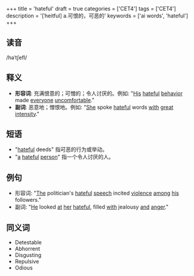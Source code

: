 +++
title = 'hateful'
draft = true
categories = ['CET4']
tags = ['CET4']
description = '[ˈheitful] a.可恨的，可恶的'
keywords = ['ai words', 'hateful']
+++

## 读音
/həˈtʃefl/

## 释义
- **形容词**: 充满恨意的；可憎的；令人讨厌的。例如: "[His](/zh/post/his/) [hateful](/zh/post/hateful/) [behavior](/zh/post/behavior/) made [everyone](/zh/post/everyone/) [uncomfortable](/zh/post/uncomfortable/)."
- **副词**: 恶意地；憎恨地。例如: "[She](/zh/post/she/) spoke [hateful](/zh/post/hateful/) words [with](/zh/post/with/) [great](/zh/post/great/) [intensity](/zh/post/intensity/)."

## 短语
- "[hateful](/zh/post/hateful/) deeds" 指可恶的行为或举动。
- "[a](/zh/post/a/) [hateful](/zh/post/hateful/) [person](/zh/post/person/)" 指一个令人讨厌的人。

## 例句
- 形容词: "[The](/zh/post/the/) politician's [hateful](/zh/post/hateful/) [speech](/zh/post/speech/) incited [violence](/zh/post/violence/) [among](/zh/post/among/) [his](/zh/post/his/) followers."
- 副词: "[He](/zh/post/he/) looked [at](/zh/post/at/) [her](/zh/post/her/) [hateful](/zh/post/hateful/), filled [with](/zh/post/with/) jealousy [and](/zh/post/and/) [anger](/zh/post/anger/)."

## 同义词
- Detestable
- Abhorrent
- Disgusting
- Repulsive
- Odious
